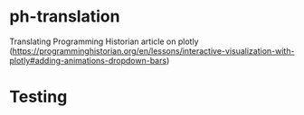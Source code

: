 # ph-translation
Translating Programming Historian article on plotly (https://programminghistorian.org/en/lessons/interactive-visualization-with-plotly#adding-animations-dropdown-bars)


# Testing 